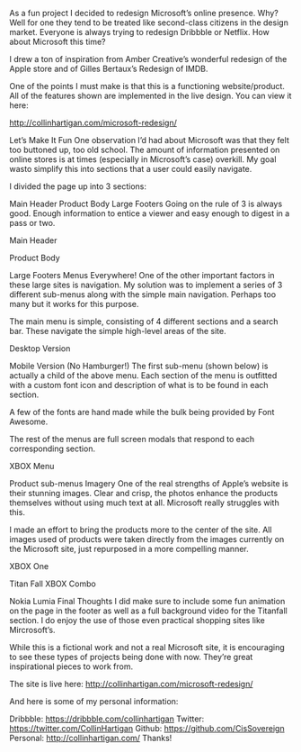 As a fun project I decided to redesign Microsoft’s online presence. Why? Well for one they tend to be treated like second-class citizens in the design market. Everyone is always trying to redesign Dribbble or Netflix. How about Microsoft this time?

I drew a ton of inspiration from Amber Creative’s wonderful redesign of the Apple store and of Gilles Bertaux’s Redesign of IMDB.

One of the points I must make is that this is a functioning website/product. All of the features shown are implemented in the live design. You can view it here:

http://collinhartigan.com/microsoft-redesign/

Let’s Make It Fun
One observation I’d had about Microsoft was that they felt too buttoned up, too old school. The amount of information presented on online stores is at times (especially in Microsoft’s case) overkill. My goal wasto simplify this into sections that a user could easily navigate.

I divided the page up into 3 sections:

Main Header
Product Body
Large Footers
Going on the rule of 3 is always good. Enough information to entice a viewer and easy enough to digest in a pass or two.


Main Header

Product Body

Large Footers
Menus Everywhere!
One of the other important factors in these large sites is navigation. My solution was to implement a series of 3 different sub-menus along with the simple main navigation. Perhaps too many but it works for this purpose.

The main menu is simple, consisting of 4 different sections and a search bar. These navigate the simple high-level areas of the site.


Desktop Version

Mobile Version (No Hamburger!)
The first sub-menu (shown below) is actually a child of the above menu. Each section of the menu is outfitted with a custom font icon and description of what is to be found in each section.



A few of the fonts are hand made while the bulk being provided by Font Awesome.

The rest of the menus are full screen modals that respond to each corresponding section.


XBOX Menu

Product sub-menus
Imagery
One of the real strengths of Apple’s website is their stunning images. Clear and crisp, the photos enhance the products themselves without using much text at all. Microsoft really struggles with this.

I made an effort to bring the products more to the center of the site. All images used of products were taken directly from the images currently on the Microsoft site, just repurposed in a more compelling manner.


XBOX One

Titan Fall XBOX Combo

Nokia Lumia
Final Thoughts
I did make sure to include some fun animation on the page in the footer as well as a full background video for the Titanfall section. I do enjoy the use of those even practical shopping sites like Mircrosoft’s.

While this is a fictional work and not a real Microsoft site, it is encouraging to see these types of projects being done with now. They’re great inspirational pieces to work from.

The site is live here: http://collinhartigan.com/microsoft-redesign/

And here is some of my personal information:

Dribbble: https://dribbble.com/collinhartigan
Twitter: https://twitter.com/CollinHartigan
Github: https://github.com/CisSovereign
Personal: http://collinhartigan.com/
Thanks!
